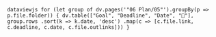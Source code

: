 `dataviewjs
for (let group of dv.pages('"06 Plan/05"').groupBy(p => p.file.folder)) {
	dv.table(["Goal", "Deadline", "Date", "🧠"],
		group.rows
			.sort(k => k.date, 'desc')
			.map(c => [c.file.link, c.deadline, c.date, c.file.outlinks]))
}
`